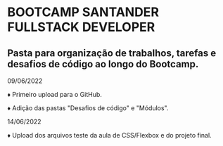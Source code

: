 # BOOTCAMP SANTANDER FULLSTACK DEVELOPER 	

## Pasta para organização de trabalhos, tarefas e desafios de código ao longo do Bootcamp.

09/06/2022 

♦ Primeiro upload para o GitHub. 

♦ Adição das pastas "Desafios de código" e "Módulos".

14/06/2022

♦ Upload dos arquivos teste da aula de CSS/Flexbox e do projeto final.
